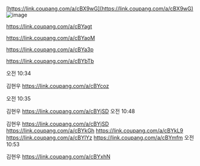 [https://link.coupang.com/a/cBX9wG](https://link.coupang.com/a/cBX9wG)
![image](https://github.com/user-attachments/assets/fecb2135-0c90-43e5-af45-a8459e0685d9)



https://link.coupang.com/a/cBYagt

https://link.coupang.com/a/cBYaoM

https://link.coupang.com/a/cBYa3p

https://link.coupang.com/a/cBYbTb

오전 10:34


김현우
https://link.coupang.com/a/cBYcoz

오전 10:35


김현우
https://link.coupang.com/a/cBYjSD
오전 10:48


김현우
https://link.coupang.com/a/cBYjSD
https://link.coupang.com/a/cBYkGh
https://link.coupang.com/a/cBYkL9
https://link.coupang.com/a/cBYlYz
https://link.coupang.com/a/cBYmfm
오전 10:53


김현우
https://link.coupang.com/a/cBYxhN

